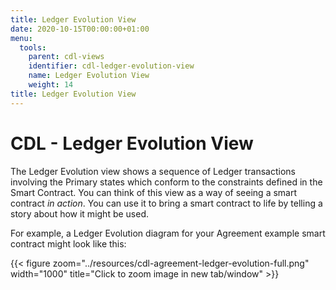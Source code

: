 ```yaml
---
title: Ledger Evolution View
date: 2020-10-15T00:00:00+01:00
menu:
  tools:
    parent: cdl-views
    identifier: cdl-ledger-evolution-view
    name: Ledger Evolution View
    weight: 14
title: Ledger Evolution View
---
```


# CDL - Ledger Evolution View

The Ledger Evolution view shows a sequence of Ledger transactions involving the Primary states which conform to the constraints defined in the Smart Contract. You can think of this view as a way of seeing a smart contract *in action*. You can use it to bring a smart contract to life by telling a story about how it might be used.

For example, a Ledger Evolution diagram for your Agreement example smart contract might look like this:

{{< figure zoom="../resources/cdl-agreement-ledger-evolution-full.png" width="1000" title="Click to zoom image in new tab/window" >}}
